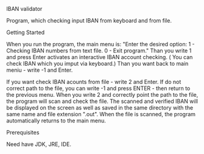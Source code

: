 IBAN validator

Program, which checking input IBAN from keyboard and from file.

Getting Started

When you run the program, the main menu is: "Enter the desired option: 1 - Checking IBAN numbers from text file. 0 - Exit program." Than you write 1 and press Enter activates an interactive IBAN account checking. ( You can check IBAN which you imput via keyboard.) Than you want back to main meniu - write -1 and Enter.

If you want check IBAN acounts from file - write 2 and Enter. If do not correct path to the file, you can write -1 and press ENTER - then return to the previous menu. When you write 2 and correctly point the path to the file, the program will scan and check the file. The scanned and verified IBAN will be displayed on the screen as well as saved in the same directory with the same name and file extension ".out". When the file is scanned, the program automatically returns to the main menu.


Prerequisites

Need have JDK, JRE, IDE.
